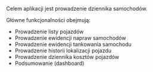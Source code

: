 Celem aplikacji jest prowadzenie dziennika samochodów.

Główne funkcjonalności obejmują:

- Prowadzenie listy pojazdów
- Prowadzenie ewidencji napraw samochodów
- Prowadzenie ewidencji tankowania samochodu
- Prowadzenie historii lokalizacji pojazdu
- Prowadzenie dziennika kosztów pojazdów
- Podsumowanie (dashboard)
